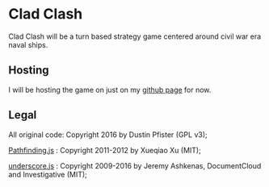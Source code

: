 # Clad Clash

Clad Clash will be a turn based strategy game centered around civil war era naval ships.

## Hosting

I will be hosting the game on just on my [github page](https://dustinpfister.github.io/apps/clad_clash/index.html) for now.

## Legal

All original code: Copyright 2016 by Dustin Pfister (GPL v3);

[Pathfinding.js](https://github.com/qiao/PathFinding.js) : Copyright 2011-2012 by Xueqiao Xu (MIT);

[underscore.js](https://github.com/jashkenas/underscore) : Copyright 2009-2016 by Jeremy Ashkenas, DocumentCloud and Investigative (MIT);